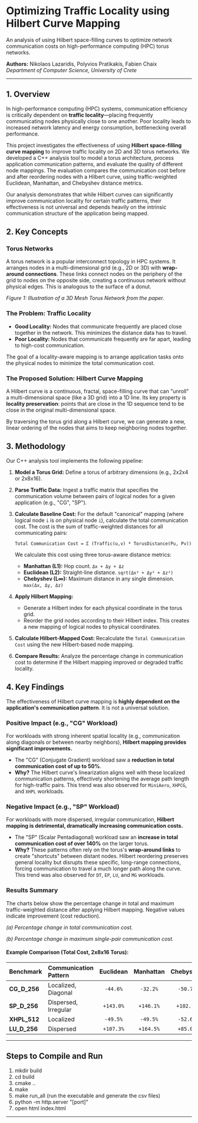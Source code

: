 # Optimizing Traffic Locality using Hilbert Curve Mapping

An analysis of using Hilbert space-filling curves to optimize network communication costs on high-performance computing (HPC) torus networks.

**Authors:** Nikolaos Lazaridis, Polyvios Pratikakis, Fabien Chaix  
*Department of Computer Science, University of Crete*

---

## 1. Overview

In high-performance computing (HPC) systems, communication efficiency is critically dependent on **traffic locality**—placing frequently communicating nodes physically close to one another. Poor locality leads to increased network latency and energy consumption, bottlenecking overall performance.

This project investigates the effectiveness of using **Hilbert space-filling curve mapping** to improve traffic locality on 2D and 3D torus networks. We developed a C++ analysis tool to model a torus architecture, process application communication patterns, and evaluate the quality of different node mappings. The evaluation compares the communication cost before and after reordering nodes with a Hilbert curve, using traffic-weighted Euclidean, Manhattan, and Chebyshev distance metrics.

Our analysis demonstrates that while Hilbert curves can significantly improve communication locality for certain traffic patterns, their effectiveness is not universal and depends heavily on the intrinsic communication structure of the application being mapped.

## 2. Key Concepts

### Torus Networks
A torus network is a popular interconnect topology in HPC systems. It arranges nodes in a multi-dimensional grid (e.g., 2D or 3D) with **wrap-around connections**. These links connect nodes on the periphery of the grid to nodes on the opposite side, creating a continuous network without physical edges. This is analogous to the surface of a donut.


*Figure 1: Illustration of a 3D Mesh Torus Network from the paper.*

### The Problem: Traffic Locality
- **Good Locality:** Nodes that communicate frequently are placed close together in the network. This minimizes the distance data has to travel.
- **Poor Locality:** Nodes that communicate frequently are far apart, leading to high-cost communication.

The goal of a locality-aware mapping is to arrange application tasks onto the physical nodes to minimize the total communication cost.

### The Proposed Solution: Hilbert Curve Mapping
A Hilbert curve is a continuous, fractal, space-filling curve that can "unroll" a multi-dimensional space (like a 3D grid) into a 1D line. Its key property is **locality preservation**: points that are close in the 1D sequence tend to be close in the original multi-dimensional space.

By traversing the torus grid along a Hilbert curve, we can generate a new, linear ordering of the nodes that aims to keep neighboring nodes together.

## 3. Methodology

Our C++ analysis tool implements the following pipeline:

1.  **Model a Torus Grid:** Define a torus of arbitrary dimensions (e.g., 2x2x4 or 2x8x16).
2.  **Parse Traffic Data:** Ingest a traffic matrix that specifies the communication volume between pairs of logical nodes for a given application (e.g., "CG", "SP").
3.  **Calculate Baseline Cost:** For the default "canonical" mapping (where logical node `i` is on physical node `i`), calculate the total communication cost. The cost is the sum of traffic-weighted distances for all communicating pairs:
    ```
    Total Communication Cost = Σ (Traffic(u,v) * TorusDistance(Pu, Pv))
    ```
    We calculate this cost using three torus-aware distance metrics:
    - **Manhattan (L1):** Hop count. `Δx + Δy + Δz`
    - **Euclidean (L2):** Straight-line distance. `sqrt(Δx² + Δy² + Δz²)`
    - **Chebyshev (L∞):** Maximum distance in any single dimension. `max(Δx, Δy, Δz)`

4.  **Apply Hilbert Mapping:**
    - Generate a Hilbert index for each physical coordinate in the torus grid.
    - Reorder the grid nodes according to their Hilbert index. This creates a new mapping of logical nodes to physical coordinates.

5.  **Calculate Hilbert-Mapped Cost:** Recalculate the `Total Communication Cost` using the new Hilbert-based node mapping.

6.  **Compare Results:** Analyze the percentage change in communication cost to determine if the Hilbert mapping improved or degraded traffic locality.

## 4. Key Findings

The effectiveness of Hilbert curve mapping is **highly dependent on the application's communication pattern**. It is not a universal solution.

### Positive Impact (e.g., "CG" Workload)
For workloads with strong inherent spatial locality (e.g., communication along diagonals or between nearby neighbors), **Hilbert mapping provides significant improvements.**

- The "CG" (Conjugate Gradient) workload saw a **reduction in total communication cost of up to 50%**.
- **Why?** The Hilbert curve's linearization aligns well with these localized communication patterns, effectively shortening the average path length for high-traffic pairs. This trend was also observed for `MiniAero`, `XHPCG`, and `XHPL` workloads.

### Negative Impact (e.g., "SP" Workload)
For workloads with more dispersed, irregular communication, **Hilbert mapping is detrimental, dramatically increasing communication costs.**

- The "SP" (Scalar Pentadiagonal) workload saw an **increase in total communication cost of over 140%** on the larger torus.
- **Why?** These patterns often rely on the torus's **wrap-around links** to create "shortcuts" between distant nodes. Hilbert reordering preserves general locality but disrupts these specific, long-range connections, forcing communication to travel a much longer path along the curve. This trend was also observed for `DT`, `EP`, `LU`, and `MG` workloads.

### Results Summary

The charts below show the percentage change in total and maximum traffic-weighted distance after applying Hilbert mapping. Negative values indicate improvement (cost reduction).


*(a) Percentage change in total communication cost.*


*(b) Percentage change in maximum single-pair communication cost.*

#### Example Comparison (Total Cost, 2x8x16 Torus):

| Benchmark  | Communication Pattern | Euclidean | Manhattan | Chebyshev | Outcome    |
| :--------- | :-------------------- | :-------: | :-------: | :-------: | :--------- |
| **CG_D_256** | Localized, Diagonal   | `-44.6%`  | `-32.2%`  | `-50.7%`  | **Improved** |
| **SP_D_256** | Dispersed, Irregular  | `+143.0%` | `+146.1%` | `+102.9%` | **Degraded** |
| **XHPL_512** | Localized             | `-49.5%`  | `-49.5%`  | `-52.6%`  | **Improved** |
| **LU_D_256** | Dispersed             | `+107.3%` | `+164.5%` | `+85.0%`  | **Degraded** |

---

## Steps to Compile and Run

1. mkdir build
2. cd build
3. cmake ..
4. make
5. make run_all (run the executable and generate the csv files)
6. python -m http.server "[port]"
7. open html index.html

---
